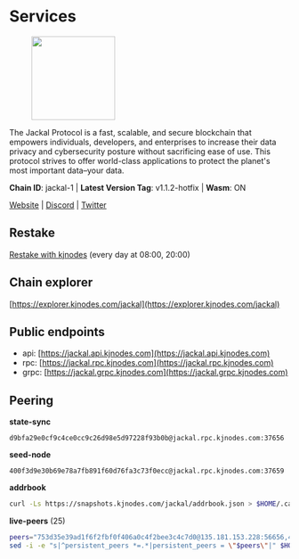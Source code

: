 # Services

<figure><img src="https://raw.githubusercontent.com/kj89/testnet_manuals/main/pingpub/logos/jackal.png" width="150" alt=""><figcaption></figcaption></figure>

The Jackal Protocol is a fast, scalable, and secure blockchain that empowers  individuals, developers, and enterprises to increase their data privacy and  cybersecurity posture without sacrificing ease of use. This protocol strives  to offer world-class applications to protect the planet's most important data–your data.

**Chain ID**: jackal-1 | **Latest Version Tag**: v1.1.2-hotfix | **Wasm**: ON

[Website](https://jackalprotocol.com) | [Discord](https://discord.com/invite/5GKym3p6rj) | [Twitter](https://twitter.com/Jackal_Protocol)

## Restake

[Restake with kjnodes](https://restake.app/jackal/jklvaloper1tr3wm3mdkz0tda6t7vavqnn7fe2g4un0f67xmt) (every day at 08:00, 20:00)
## Chain explorer
[https://explorer.kjnodes.com/jackal](https://explorer.kjnodes.com/jackal)

## Public endpoints

* api: [https://jackal.api.kjnodes.com](https://jackal.api.kjnodes.com)
* rpc: [https://jackal.rpc.kjnodes.com](https://jackal.rpc.kjnodes.com)
* grpc: [https://jackal.grpc.kjnodes.com](https://jackal.grpc.kjnodes.com)

## Peering

**state-sync**

```text
d9bfa29e0cf9c4ce0cc9c26d98e5d97228f93b0b@jackal.rpc.kjnodes.com:37656
```

**seed-node**

```text
400f3d9e30b69e78a7fb891f60d76fa3c73f0ecc@jackal.rpc.kjnodes.com:37659
```

**addrbook**
```bash
curl -Ls https://snapshots.kjnodes.com/jackal/addrbook.json > $HOME/.canine/config/addrbook.json
```

**live-peers** (25)
```bash
peers="753d35e39ad1f6f2fbf0f406a0c4f2bee3c4c7d0@135.181.153.228:56656,46d4495643f2579573a61e181a88de3b8f0acc4f@2.139.23.24:36656,11c23c5341d0ac69f9ebb3be9afa7fe0e134ece0@94.79.54.137:28656,d9bfa29e0cf9c4ce0cc9c26d98e5d97228f93b0b@65.109.88.38:37656,5745d29dd5b49009f405e21913a474a23f1e40ec@131.153.57.226:43656,9bcaee1ad957fa75f60a6dd9d8870e53220794a9@104.37.187.214:60756,4398bd773ac885b7365de3604eb487be10c54563@185.16.38.210:26906,26b6255375a592c3b0664bd474a6975f468c3785@88.99.164.158:11126,7574e0ab179fc6cc47ac89284f4641790218540e@18.163.165.245:26626,039a1c4f438c1ecc2dd901e7316d16fdafadfdab@104.193.254.36:27656,173c43436e2287f3660c344a5fd2386da4a61968@65.109.92.241:11126,55df88ae25223565af42ccd6b3b558b8e70bba31@213.239.216.252:26656,c0b6d010bb442ff6511bc6fdde1f319b8a3a3bdc@65.108.127.50:17556,ebc272824924ea1a27ea3183dd0b9ba713494f83@95.214.52.139:26906,68205c025ec65bf4d4183691d19d15b0a72221ec@65.108.42.185:26656,e2172f53b4c59ed157d97802dc6b5ae8b17d3bb1@109.236.81.221:46656,d39fecbc409541de13fa644d90066d4dabe08262@95.165.89.222:24475,4bfc9e0f762e952b76daee87e9ffd081d2974f75@31.156.233.3:26656,588e509e3a8c1dc4ba938779bf569cd9f6f0f4be@212.23.222.109:26256,f1f0efb00b53b50cbee4f53f757bdede9c8c770e@49.12.176.132:22356,a79da224ad9d4501dbf1d547986ebec55d56b951@135.181.128.114:17556,6852add4eaa027707a6000c78ea9e7cde81b058f@18.118.26.4:26656,6e7d2937b3d29952cf83058b81fad4a1ec3b88e8@195.3.223.204:10756,1f7506f1773de3bc12642f5760e016290384a16a@89.58.32.57:37656,7adbbe1a5f867a0befcf1fd94f395dd8257d718f@73.40.151.121:57656"
sed -i -e "s|^persistent_peers *=.*|persistent_peers = \"$peers\"|" $HOME/.canine/config/config.toml
```
